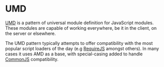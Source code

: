 # UMD

[UMD](https://github.com/umdjs/umd) is a pattern of universal module definition for JavaScript modules. These modules are capable of working everywhere, be it in the client, on the server or elsewhere.

The UMD pattern typically attempts to offer compatibility with the most popular script loaders of the day (e.g [RequireJS](REQUIREJS.md) amongst others). In many cases it uses AMD as a base, with special-casing added to handle [CommonJS](COMMONJS.md) compatibility.
